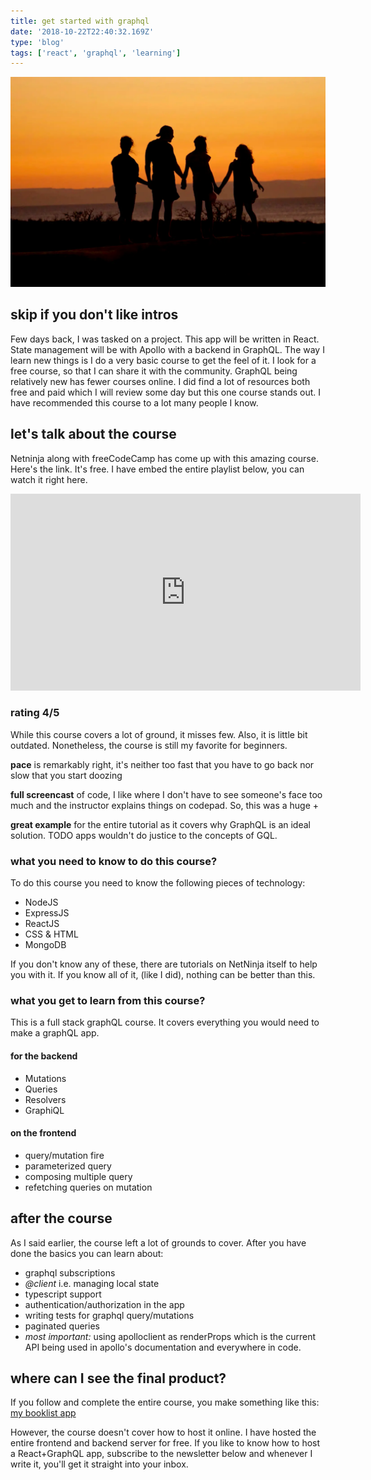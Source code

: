 ```yaml
---
title: get started with graphql
date: '2018-10-22T22:40:32.169Z'
type: 'blog'
tags: ['react', 'graphql', 'learning']
---
```


![GraphQL is all about relations](./graphql-is-about-relations.webp)

## skip if you don't like intros
Few days back, I was tasked on a project. This app will be written in React. State management will be with Apollo with a backend in GraphQL. The way I learn new things is I do a very basic course to get the feel of it. I look for a free course, so that I can share it with the community. GraphQL being relatively new has fewer courses online. I did find a lot of resources both free and paid which I will review some day but this one course stands out. I have recommended this course to a lot many people I know.

## let's talk about the course
Netninja along with freeCodeCamp has come up with this amazing course. Here's the link. It's free. I have embed the entire playlist below, you can watch it right here.
<iframe width="560" height="315" src="https://www.youtube-nocookie.com/embed/videoseries?list=PL4cUxeGkcC9iK6Qhn-QLcXCXPQUov1U7f" frameborder="0" allow="accelerometer; autoplay; encrypted-media; gyroscope; picture-in-picture" allowfullscreen></iframe>



### rating 4/5
While this course covers a lot of ground, it misses few. Also, it is little bit outdated. Nonetheless, the course is still my favorite for beginners. 

**pace** is remarkably right, it's neither too fast that you have to go back nor slow that you start doozing

**full screencast** of code, I like where I don't have to see someone's face too much and the instructor explains things on codepad. So, this was a huge +

**great example** for the entire tutorial as it covers why GraphQL is an ideal solution. TODO apps wouldn't do justice to the concepts of GQL.

### what you need to know to do this course?
To do this course you need to know the following pieces of technology:
* NodeJS
* ExpressJS
* ReactJS
* CSS & HTML
* MongoDB

If you don't know any of these, there are tutorials on NetNinja itself to help you with it. If you know all of it, (like I did), nothing can be better than this.

### what you get to learn from this course?
This is a full stack graphQL course. It covers everything you would need to make a graphQL app.

#### for the backend
* Mutations
* Queries
* Resolvers
* GraphiQL


#### on the frontend
* query/mutation fire 
* parameterized query
* composing multiple query
* refetching queries on mutation

## after the course
As I said earlier, the course left a lot of grounds to cover. After you have done the basics you can learn about:

* graphql subscriptions
* *@client* i.e. managing local state
* typescript support
* authentication/authorization in the app
* writing tests for graphql query/mutations
* paginated queries
* *most important:* using apolloclient as renderProps which is the current API being used in apollo's documentation and everywhere in code.


## where can I see the final product?
If you follow and complete the entire course, you make something like this: [my booklist app](http://bit.ly/tanay-graphl-tut-app)

However, the course doesn't cover how to host it online. I have hosted the entire frontend and backend server for free. If you like to know how to host a React+GraphQL app, subscribe to the newsletter below and whenever I write it, you'll get it straight into your inbox.
